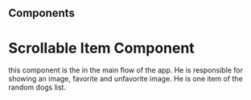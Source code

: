 ## Components

# Scrollable Item Component
this component is the in the main flow of the app.
He is responsible for showing an image, favorite and unfavorite image.
He is one item of the random dogs list.
